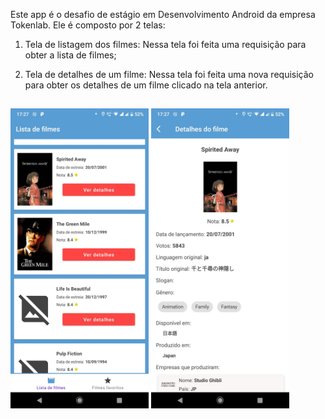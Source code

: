 Este app é o desafio de estágio em Desenvolvimento Android da empresa Tokenlab. Ele é composto por 2 telas:

1. Tela de listagem dos filmes:
Nessa tela foi feita uma requisição para obter a lista de filmes;

2. Tela de detalhes de um filme:
Nessa tela foi feita uma nova requisição para obter os detalhes de um filme clicado na tela anterior.

##

<img height="480px" src="images_read_me/image1.jpeg"> <img height="480px" src="images_read_me/image2.jpeg">
